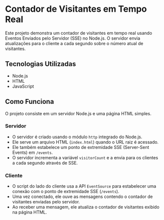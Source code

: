 # Contador de Visitantes em Tempo Real

Este projeto demonstra um contador de visitantes em tempo real usando Eventos Enviados pelo Servidor (SSE) no Node.js. O servidor envia atualizações para o cliente a cada segundo sobre o número atual de visitantes.

## Tecnologias Utilizadas

- Node.js
- HTML
- JavaScript

## Como Funciona

O projeto consiste em um servidor Node.js e uma página HTML simples.

### Servidor

- O servidor é criado usando o módulo `http` integrado do Node.js.
- Ele serve um arquivo HTML (`index.html`) quando o URL raiz é acessado.
- Ele também estabelece um ponto de extremidade SSE (Server-Sent Events) em `/events`.
- O servidor incrementa a variável `visitorCount` e a envia para os clientes a cada segundo através de SSE.

### Cliente

- O script do lado do cliente usa a API `EventSource` para estabelecer uma conexão com o ponto de extremidade SSE (`/events`).
- Uma vez conectado, ele ouve as mensagens contendo o contador de visitantes enviadas pelo servidor.
- Ao receber uma mensagem, ele atualiza o contador de visitantes exibido na página HTML.


